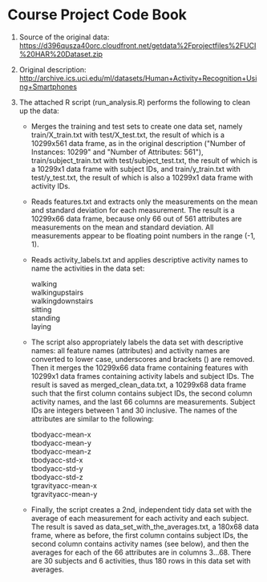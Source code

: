 Course Project Code Book
========================

1. Source of the original data: https://d396qusza40orc.cloudfront.net/getdata%2Fprojectfiles%2FUCI%20HAR%20Dataset.zip

2. Original description: http://archive.ics.uci.edu/ml/datasets/Human+Activity+Recognition+Using+Smartphones

3. The attached R script (run_analysis.R) performs the following to clean up the data:
   * Merges the training and test sets to create one data set, namely train/X_train.txt with test/X_test.txt, the result of which is a 10299x561 data frame, as in the original description ("Number of Instances: 10299" and "Number of Attributes: 561"), train/subject_train.txt with test/subject_test.txt, the result of which is a 10299x1 data frame with subject IDs, and train/y_train.txt with test/y_test.txt, the result of which is also a 10299x1 data frame with activity IDs.
   
   * Reads features.txt and extracts only the measurements on the mean and standard deviation for each measurement. The result is a 10299x66 data frame, because only 66 out of 561 attributes are measurements on the mean and standard deviation. All measurements appear to be floating point numbers in the range (-1, 1).
   
   * Reads activity_labels.txt and applies descriptive activity names to name the activities in the data set:
   
        walking        
        walkingupstairs        
        walkingdownstairs        
        sitting        
        standing        
        laying

   * The script also appropriately labels the data set with descriptive names: all feature names (attributes) and activity names are converted to lower case, underscores and brackets () are removed. Then it merges the 10299x66 data frame containing features with 10299x1 data frames containing activity labels and subject IDs. The result is saved as merged_clean_data.txt, a 10299x68 data frame such that the first column contains subject IDs, the second column activity names, and the last 66 columns are measurements. Subject IDs are integers between 1 and 30 inclusive. The names of the attributes are similar to the following:
   
        tbodyacc-mean-x         
        tbodyacc-mean-y         
        tbodyacc-mean-z         
        tbodyacc-std-x         
        tbodyacc-std-y         
        tbodyacc-std-z         
        tgravityacc-mean-x         
        tgravityacc-mean-y

   * Finally, the script creates a 2nd, independent tidy data set with the average of each measurement for each activity and each subject. The result is saved as data_set_with_the_averages.txt, a 180x68 data frame, where as before, the first column contains subject IDs, the second column contains activity names (see below), and then the averages for each of the 66 attributes are in columns 3...68. There are 30 subjects and 6 activities, thus 180 rows in this data set with averages.
